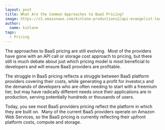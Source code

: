 ```yaml
---
layout: post
title: What Are the Common Approaches to BaaS Pricing?
image: https://s3.amazonaws.com/kinlane-productions2/api-evangelist-logos/api-evangelist-butterfly-vertical.png
author:
  name: kinlane
tags:
  - Pricing
---
```

The approaches to BaaS pricing are still evolving.  Most of the providers have gone with an API call or storage cost approach to pricing, but there still is much debate about just which pricing model is most beneficial to developers and will ensure BaaS providers are profitable.

The struggle in BaaS pricing reflects a struggle between BaaS platform providers covering their costs, while generating a profit for investor,s and the demands of developers who are often needing to start with a freemium tier, but may have radically different needs once their applications are in production, serving potentially hundreds or thousands of users.

Today, you see most BaaS providers pricing reflect the platform in which they are built on.  Many of the current BaaS providers operate on Amazon Web Services, so the BaaS pricing is currently reflecting their upfront platform costs, compute and storage.
